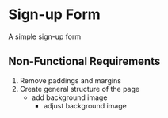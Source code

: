 # Sign-up Form

A simple sign-up form

## Non-Functional Requirements
1. Remove paddings and margins
2. Create general structure of the page
    - add background image
        - adjust background image